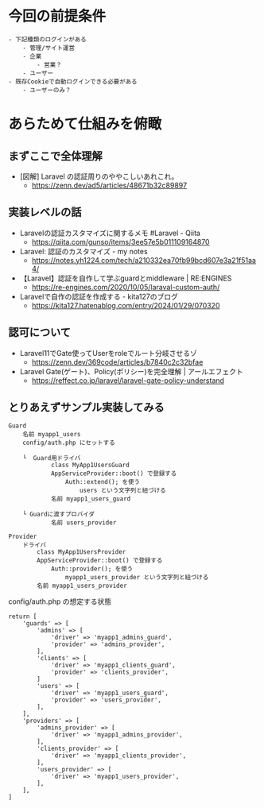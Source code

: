 # 今回の前提条件
    - 下記種類のログインがある
        - 管理/サイト運営
        - 企業
            - 営業？
        - ユーザー
    - 既存Cookieで自動ログインできる必要がある
        - ユーザーのみ？

# あらためて仕組みを俯瞰
## まずここで全体理解
- [図解] Laravel の認証周りのややこしいあれこれ。
    - https://zenn.dev/ad5/articles/48671b32c89897

## 実装レベルの話
- Laravelの認証カスタマイズに関するメモ #Laravel - Qiita
    - https://qiita.com/gunso/items/3ee57e5b011109164870
- Laravel: 認証のカスタマイズ - my notes
    - https://notes.yh1224.com/tech/a210332ea70fb99bcd607e3a21f51aa4/
- 【Laravel】認証を自作して学ぶguardとmiddleware | RE:ENGINES
    - https://re-engines.com/2020/10/05/laraval-custom-auth/
- Laravelで自作の認証を作成する - kita127のブログ
    - https://kita127.hatenablog.com/entry/2024/01/29/070320

## 認可について
- Laravel11でGate使ってUserをroleでルート分岐させるゾ
    - https://zenn.dev/369code/articles/b7840c2c32bfae
- Laravel Gate(ゲート)、Policy(ポリシー)を完全理解 | アールエフェクト
    - https://reffect.co.jp/laravel/laravel-gate-policy-understand

## とりあえずサンプル実装してみる
```
Guard
    名前 myapp1_users
    config/auth.php にセットする

    └  Guard用ドライバ
            class MyApp1UsersGuard
            AppServiceProvider::boot() で登録する
                Auth::extend(); を使う
                    users という文字列と紐づける
            名前 myapp1_users_guard

    └ Guardに渡すプロバイダ
            名前 users_provider

Provider
    ドライバ
        class MyApp1UsersProvider
        AppServiceProvider::boot() で登録する
            Auth::provider(); を使う
                myapp1_users_provider という文字列と紐づける
        名前 myapp1_users_provider
```

config/auth.php の想定する状態
```
return [
    'guards' => [
        'admins' => [
            'driver' => 'myapp1_admins_guard',
            'provider' => 'admins_provider',
        ],
        'clients' => [
            'driver' => 'myapp1_clients_guard',
            'provider' => 'clients_provider',
        ]
        'users' => [
            'driver' => 'myapp1_users_guard',
            'provider' => 'users_provider',
        ],
    ],
    'providers' => [
        'admins_provider' => [
            'driver' => 'myapp1_admins_provider',
        ],
        'clients_provider' => [
            'driver' => 'myapp1_clients_provider',
        ],
        'users_provider' => [
            'driver' => 'myapp1_users_provider',
        ],
    ],
]
```